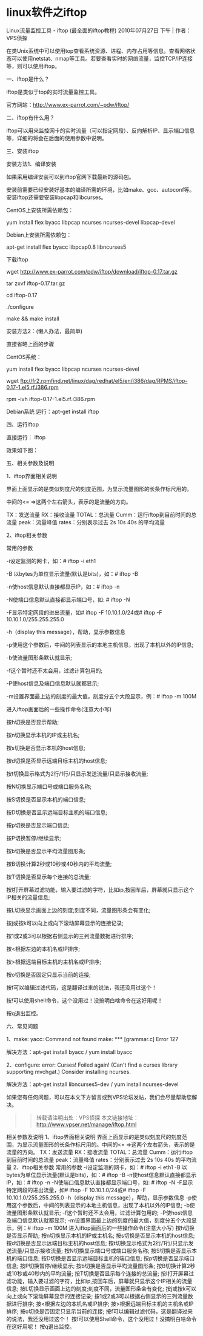 # linux软件之iftop

Linux流量监控工具 - iftop (最全面的iftop教程)
2010年07月27日 下午 | 作者：VPS侦探

在类Unix系统中可以使用top查看系统资源、进程、内存占用等信息。查看网络状态可以使用netstat、nmap等工具。若要查看实时的网络流量，监控TCP/IP连接等，则可以使用iftop。

一、iftop是什么？

iftop是类似于top的实时流量监控工具。

官方网站：http://www.ex-parrot.com/~pdw/iftop/

二、iftop有什么用？

iftop可以用来监控网卡的实时流量（可以指定网段）、反向解析IP、显示端口信息等，详细的将会在后面的使用参数中说明。

三、安装iftop

安装方法1、编译安装

如果采用编译安装可以到iftop官网下载最新的源码包。

安装前需要已经安装好基本的编译所需的环境，比如make、gcc、autoconf等。安装iftop还需要安装libpcap和libcurses。

CentOS上安装所需依赖包：

yum install flex byacc  libpcap ncurses ncurses-devel libpcap-devel

Debian上安装所需依赖包：

apt-get install flex byacc  libpcap0.8 libncurses5

下载iftop

wget http://www.ex-parrot.com/pdw/iftop/download/iftop-0.17.tar.gz

tar zxvf iftop-0.17.tar.gz

cd iftop-0.17

./configure

make && make install

安装方法2：(懒人办法，最简单)

直接省略上面的步骤

CentOS系统：

yum install flex byacc  libpcap ncurses ncurses-devel

wget ftp://fr2.rpmfind.net/linux/dag/redhat/el5/en/i386/dag/RPMS/iftop-0.17-1.el5.rf.i386.rpm

rpm -ivh iftop-0.17-1.el5.rf.i386.rpm

Debian系统 运行：apt-get install iftop

四、运行iftop

直接运行： iftop

效果如下图：



五、相关参数及说明

1、iftop界面相关说明

界面上面显示的是类似刻度尺的刻度范围，为显示流量图形的长条作标尺用的。

中间的<= =>这两个左右箭头，表示的是流量的方向。

TX：发送流量
RX：接收流量
TOTAL：总流量
Cumm：运行iftop到目前时间的总流量
peak：流量峰值
rates：分别表示过去 2s 10s 40s 的平均流量

2、iftop相关参数

常用的参数

-i设定监测的网卡，如：# iftop -i eth1

-B 以bytes为单位显示流量(默认是bits)，如：# iftop -B

-n使host信息默认直接都显示IP，如：# iftop -n

-N使端口信息默认直接都显示端口号，如: # iftop -N

-F显示特定网段的进出流量，如# iftop -F 10.10.1.0/24或# iftop -F 10.10.1.0/255.255.255.0

-h（display this message），帮助，显示参数信息

-p使用这个参数后，中间的列表显示的本地主机信息，出现了本机以外的IP信息;

-b使流量图形条默认就显示;

-f这个暂时还不太会用，过滤计算包用的;

-P使host信息及端口信息默认就都显示;

-m设置界面最上边的刻度的最大值，刻度分五个大段显示，例：# iftop -m 100M

进入iftop画面后的一些操作命令(注意大小写)

按h切换是否显示帮助;

按n切换显示本机的IP或主机名;

按s切换是否显示本机的host信息;

按d切换是否显示远端目标主机的host信息;

按t切换显示格式为2行/1行/只显示发送流量/只显示接收流量;

按N切换显示端口号或端口服务名称;

按S切换是否显示本机的端口信息;

按D切换是否显示远端目标主机的端口信息;

按p切换是否显示端口信息;

按P切换暂停/继续显示;

按b切换是否显示平均流量图形条;

按B切换计算2秒或10秒或40秒内的平均流量;

按T切换是否显示每个连接的总流量;

按l打开屏幕过滤功能，输入要过滤的字符，比如ip,按回车后，屏幕就只显示这个IP相关的流量信息;

按L切换显示画面上边的刻度;刻度不同，流量图形条会有变化;

按j或按k可以向上或向下滚动屏幕显示的连接记录;

按1或2或3可以根据右侧显示的三列流量数据进行排序;

按<根据左边的本机名或IP排序;

按>根据远端目标主机的主机名或IP排序;

按o切换是否固定只显示当前的连接;

按f可以编辑过滤代码，这是翻译过来的说法，我还没用过这个！

按!可以使用shell命令，这个没用过！没搞明白啥命令在这好用呢！

按q退出监控。

六、常见问题

1、make: yacc: Command not found
make: *** [grammar.c] Error 127

解决方法：apt-get install byacc   /   yum install byacc

2、configure: error: Curses! Foiled again!
(Can't find a curses library supporting mvchgat.)
Consider installing ncurses.

解决方法：apt-get install libncurses5-dev  /    yum  install ncurses-devel

如果您有任何问题，可以在本文下方留言或到VPS论坛发帖，我们会尽量帮助您解决。

>>转载请注明出处：VPS侦探 本文链接地址：http://www.vpser.net/manage/iftop.html





相关参数及说明
1、iftop界面相关说明
界面上面显示的是类似刻度尺的刻度范围，为显示流量图形的长条作标尺用的。中间的<= =>这两个左右箭头，表示的是流量的方向。
TX：发送流量
RX：接收流量
TOTAL：总流量
Cumm：运行iftop到目前时间的总流量
peak：流量峰值
rates：分别表示过去 2s 10s 40s 的平均流量
2、iftop相关参数
常用的参数
-i设定监测的网卡，如：# iftop -i eth1
-B 以bytes为单位显示流量(默认是bits)，如：# iftop -B
-n使host信息默认直接都显示IP，如：# iftop -n
-N使端口信息默认直接都显示端口号，如: # iftop -N
-F显示特定网段的进出流量，如# iftop -F 10.10.1.0/24或# iftop -F 10.10.1.0/255.255.255.0
-h（display this message），帮助，显示参数信息
-p使用这个参数后，中间的列表显示的本地主机信息，出现了本机以外的IP信息;
-b使流量图形条默认就显示;
-f这个暂时还不太会用，过滤计算包用的;
-P使host信息及端口信息默认就都显示;
-m设置界面最上边的刻度的最大值，刻度分五个大段显示，例：# iftop -m 100M
进入iftop画面后的一些操作命令(注意大小写)
按h切换是否显示帮助;
按n切换显示本机的IP或主机名;
按s切换是否显示本机的host信息;
按d切换是否显示远端目标主机的host信息;
按t切换显示格式为2行/1行/只显示发送流量/只显示接收流量;
按N切换显示端口号或端口服务名称;
按S切换是否显示本机的端口信息;
按D切换是否显示远端目标主机的端口信息;
按p切换是否显示端口信息;
按P切换暂停/继续显示;
按b切换是否显示平均流量图形条;
按B切换计算2秒或10秒或40秒内的平均流量;
按T切换是否显示每个连接的总流量;
按l打开屏幕过滤功能，输入要过滤的字符，比如ip,按回车后，屏幕就只显示这个IP相关的流量信息;
按L切换显示画面上边的刻度;刻度不同，流量图形条会有变化;
按j或按k可以向上或向下滚动屏幕显示的连接记录;
按1或2或3可以根据右侧显示的三列流量数据进行排序;
按<根据左边的本机名或IP排序;
按>根据远端目标主机的主机名或IP排序;
按o切换是否固定只显示当前的连接;
按f可以编辑过滤代码，这是翻译过来的说法，我还没用过这个！
按!可以使用Shell命令，这个没用过！没搞明白啥命令在这好用呢！
按q退出监控。